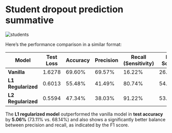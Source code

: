 # Student dropout prediction summative

![students](https://github.com/user-attachments/assets/63296c73-5b0a-43dc-961a-27b44be53216)



Here’s the performance comparison in a similar format:

| Model            | Test Loss  | Accuracy  | Precision | Recall (Sensitivity) | F1 Score |
|------------------|------------|-----------|-----------|----------------------|----------|
| **Vanilla**       | 1.6278     | 69.60%    | 69.57%    | 16.22%               | 26.30%   |
| **L1 Regularized**| 0.6013     | 55.48%    | 41.49%    | 80.74%               | 54.82%   |
| **L2 Regularized**| 0.5594     | 47.34%    | 38.03%    | 91.22%               | 53.68%   |

The **L1 regularized model** outperformed the vanilla model in **test accuracy** by **5.06%** (73.11% vs. 68.14%) and also shows a significantly better balance between precision and recall, as indicated by the F1 score.
